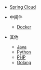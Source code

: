 <!-- _navbar.md -->

* [Spring Cloud](/)

* 中间件
  * [Docker](/docker/)

* 其他
  * [Java](/java/)
  * [Python](/python/)
  * [PHP](/php/)
  * [Golang](/golang/)